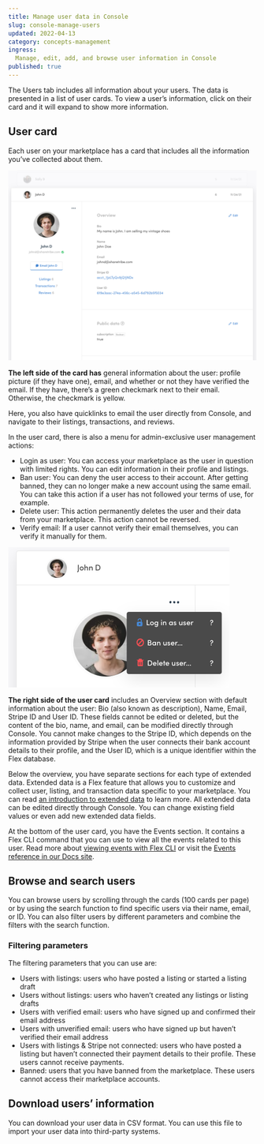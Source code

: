 ```yaml
---
title: Manage user data in Console
slug: console-manage-users
updated: 2022-04-13
category: concepts-management
ingress:
  Manage, edit, add, and browse user information in Console
published: true
---
```


The Users tab includes all information about your users. The data is presented in a list of user cards. To view a user’s information, click on their card and it will expand to show more information.

## User card
Each user on your marketplace has a card that includes all the information you’ve collected about them. 

![User card](./user-card.png)

**The left side of the card has** general information about the user: profile picture (if they have one), email, and whether or not they have verified the email. If they have, there’s a green checkmark next to their email. Otherwise, the checkmark is yellow. 

Here, you also have quicklinks to email the user directly from Console, and navigate to their listings, transactions, and reviews. 

In the user card, there is also a menu for admin-exclusive user management actions: 
- Login as user: You can access your marketplace as the user in question with limited rights. You can edit information in their profile and listings.
- Ban user: You can deny the user access to their account. After getting banned, they can no longer make a new account using the same email. You can take this action if a user has not followed your terms of use, for example. 
- Delete user: This action permanently deletes the user and their data from your marketplace. This action cannot be reversed.
- Verify email: If a user cannot verify their email themselves, you can verify it manually for them. 

![Admin actions](./admin-actions.png)

**The right side of the user card** includes an Overview section with default information about the user: Bio (also known as description), Name, Email, Stripe ID and User ID. These fields cannot be edited or deleted, but the content of the bio, name, and email, can be modified directly through Console. You cannot make changes to the Stripe ID, which depends on the information provided by Stripe when the user connects their bank account details to their profile, and the User ID, which is a unique identifier within the Flex database. 

Below the overview, you have separate sections for each type of extended data. Extended data is a Flex feature that allows you to customize and collect user, listing, and transaction data specific to your marketplace. You can read [an introduction to extended data](https://www.sharetribe.com/docs/operator-guides/extended-data-introduction/) to learn more. All extended data can be edited directly through Console. You can change existing field values or even add new extended data fields.

At the bottom of the user card, you have the Events section. It contains a Flex CLI command that you can use to view all the events related to this user. Read more about [viewing events with Flex CLI](https://www.sharetribe.com/docs/how-to/view-events-with-flex-cli/) or visit the [Events reference in our Docs site](https://www.sharetribe.com/docs/references/events/). 

## Browse and search users

You can browse users by scrolling through the cards (100 cards per page) or by using the search function to find specific users via their name, email, or ID. You can also filter users by different parameters and combine the filters with the search function.

### Filtering parameters
The filtering parameters that you can use are: 
- Users with listings: users who have posted a listing or started a listing draft
- Users without listings: users who haven’t created any listings or listing drafts 
- Users with verified email: users who have signed up and confirmed their email address
- Users with unverified email: users who have signed up but haven’t verified their email address
- Users with listings & Stripe not connected: users who have posted a listing but haven’t connected their payment details to their profile. These users cannot receive payments.
- Banned: users that you have banned from the marketplace. These users cannot access their marketplace accounts.

## Download users’ information

You can download your user data in CSV format. You can use this file to import your user data into third-party systems.


